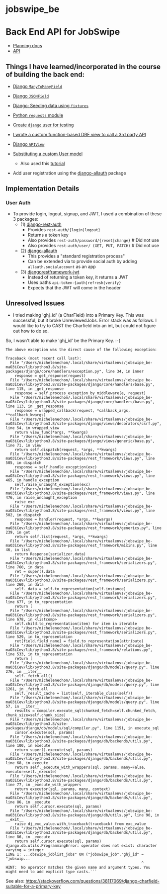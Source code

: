 # jobswipe_be

# Back End API for JobSwipe

- [Planning docs](https://github.com/michelene/jobswipe_be/tree/master/planning)
- [API](https://github.com/michelene/jobswipe_be/blob/master/planning/API.md)

## Things I have learned/incorporated in the course of building the back end:

- [Django `ManyToManyField`](https://docs.djangoproject.com/en/3.0/ref/models/fields/#manytomanyfield)
- [Django `JSONField`](https://docs.djangoproject.com/en/3.0/ref/contrib/postgres/fields/#jsonfield)
- [Django: Seeding data using `fixtures`](https://docs.djangoproject.com/en/3.0/howto/initial-data/#providing-data-with-fixtures)
- [Python `requests` module](https://pypi.org/project/requests/)
- [Create `django` user for testing](https://stackoverflow.com/questions/14186055/django-test-app-error-got-an-error-creating-the-test-database-permission-deni)
- [I wrote a custom function-based DRF view to call a 3rd party API](https://www.django-rest-framework.org/api-guide/views/#function-based-views)

- [Django `APIView`](https://www.django-rest-framework.org/api-guide/views/)
- [Substituting a custom User model](https://docs.djangoproject.com/en/3.0/topics/auth/customizing/#using-a-custom-user-model-when-starting-a-project)
  - Also used this [tutorial](https://wsvincent.com/django-rest-framework-user-authentication-tutorial/)
- Add user registration using the [django-allauth](https://django-rest-auth.readthedocs.io/en/latest/installation.html#registration-optional) package

## Implementation Details

### User Auth

- To provide login, logout, signup, and JWT, I used a combination of these 3 packages:
  - (1) [django-rest-auth](https://django-rest-auth.readthedocs.io/en/latest/introduction.html)
    - Provides `rest-auth/{login|logout}`
    - Returns a token key
    - Also provides `rest-auth/password/{reset|change}` # Did not use
    - Also provides `rest-auth/user/ (GET, PUT, PATCH)` # Did not use
  - (2) [django-allauth](https://django-allauth.readthedocs.io/en/latest/installation.html)
    - This provides a "standard registration process"
    - Can be extended via to provide social auth by adding `allauth.socialaccount` as an app
  - (3) [djangorestframework-jwt](https://jpadilla.github.io/django-rest-framework-jwt/)
    - Instead of returning a token key, it returns a JWT
    - Uses paths `api-token-{auth|refresh|verify}`
    - Expects that the JWT will come in the header

## Unresolved Issues

- I tried making 'ghj_id' (a CharField) into a Primary Key. This was successful, but it broke UnreviewedJobs. Error stack was as follows. I would like to try to CAST the Charfield into an int, but could not figure out how to do so.

So, I wasn't able to make 'ghj_id' be the Primary Key. :-(

````
The above exception was the direct cause of the following exception:

Traceback (most recent call last):
  File "/Users/michelenechon/.local/share/virtualenvs/jobswipe_be-maO3iCev/lib/python3.8/site-packages/django/core/handlers/exception.py", line 34, in inner
    response = get_response(request)
  File "/Users/michelenechon/.local/share/virtualenvs/jobswipe_be-maO3iCev/lib/python3.8/site-packages/django/core/handlers/base.py", line 115, in _get_response
    response = self.process_exception_by_middleware(e, request)
  File "/Users/michelenechon/.local/share/virtualenvs/jobswipe_be-maO3iCev/lib/python3.8/site-packages/django/core/handlers/base.py", line 113, in _get_response
    response = wrapped_callback(request, *callback_args, **callback_kwargs)
  File "/Users/michelenechon/.local/share/virtualenvs/jobswipe_be-maO3iCev/lib/python3.8/site-packages/django/views/decorators/csrf.py", line 54, in wrapped_view
    return view_func(*args, **kwargs)
  File "/Users/michelenechon/.local/share/virtualenvs/jobswipe_be-maO3iCev/lib/python3.8/site-packages/django/views/generic/base.py", line 71, in view
    return self.dispatch(request, *args, **kwargs)
  File "/Users/michelenechon/.local/share/virtualenvs/jobswipe_be-maO3iCev/lib/python3.8/site-packages/rest_framework/views.py", line 505, in dispatch
    response = self.handle_exception(exc)
  File "/Users/michelenechon/.local/share/virtualenvs/jobswipe_be-maO3iCev/lib/python3.8/site-packages/rest_framework/views.py", line 465, in handle_exception
    self.raise_uncaught_exception(exc)
  File "/Users/michelenechon/.local/share/virtualenvs/jobswipe_be-maO3iCev/lib/python3.8/site-packages/rest_framework/views.py", line 476, in raise_uncaught_exception
    raise exc
  File "/Users/michelenechon/.local/share/virtualenvs/jobswipe_be-maO3iCev/lib/python3.8/site-packages/rest_framework/views.py", line 502, in dispatch
    response = handler(request, *args, **kwargs)
  File "/Users/michelenechon/.local/share/virtualenvs/jobswipe_be-maO3iCev/lib/python3.8/site-packages/rest_framework/generics.py", line 239, in get
    return self.list(request, *args, **kwargs)
  File "/Users/michelenechon/.local/share/virtualenvs/jobswipe_be-maO3iCev/lib/python3.8/site-packages/rest_framework/mixins.py", line 46, in list
    return Response(serializer.data)
  File "/Users/michelenechon/.local/share/virtualenvs/jobswipe_be-maO3iCev/lib/python3.8/site-packages/rest_framework/serializers.py", line 760, in data
    ret = super().data
  File "/Users/michelenechon/.local/share/virtualenvs/jobswipe_be-maO3iCev/lib/python3.8/site-packages/rest_framework/serializers.py", line 260, in data
    self._data = self.to_representation(self.instance)
  File "/Users/michelenechon/.local/share/virtualenvs/jobswipe_be-maO3iCev/lib/python3.8/site-packages/rest_framework/serializers.py", line 677, in to_representation
    return [
  File "/Users/michelenechon/.local/share/virtualenvs/jobswipe_be-maO3iCev/lib/python3.8/site-packages/rest_framework/serializers.py", line 678, in <listcomp>
    self.child.to_representation(item) for item in iterable
  File "/Users/michelenechon/.local/share/virtualenvs/jobswipe_be-maO3iCev/lib/python3.8/site-packages/rest_framework/serializers.py", line 529, in to_representation
    ret[field.field_name] = field.to_representation(attribute)
  File "/Users/michelenechon/.local/share/virtualenvs/jobswipe_be-maO3iCev/lib/python3.8/site-packages/rest_framework/relations.py", line 533, in to_representation
    return [
  File "/Users/michelenechon/.local/share/virtualenvs/jobswipe_be-maO3iCev/lib/python3.8/site-packages/django/db/models/query.py", line 276, in __iter__
    self._fetch_all()
  File "/Users/michelenechon/.local/share/virtualenvs/jobswipe_be-maO3iCev/lib/python3.8/site-packages/django/db/models/query.py", line 1261, in _fetch_all
    self._result_cache = list(self._iterable_class(self))
  File "/Users/michelenechon/.local/share/virtualenvs/jobswipe_be-maO3iCev/lib/python3.8/site-packages/django/db/models/query.py", line 57, in __iter__
    results = compiler.execute_sql(chunked_fetch=self.chunked_fetch, chunk_size=self.chunk_size)
  File "/Users/michelenechon/.local/share/virtualenvs/jobswipe_be-maO3iCev/lib/python3.8/site-packages/django/db/models/sql/compiler.py", line 1151, in execute_sql
    cursor.execute(sql, params)
  File "/Users/michelenechon/.local/share/virtualenvs/jobswipe_be-maO3iCev/lib/python3.8/site-packages/django/db/backends/utils.py", line 100, in execute
    return super().execute(sql, params)
  File "/Users/michelenechon/.local/share/virtualenvs/jobswipe_be-maO3iCev/lib/python3.8/site-packages/django/db/backends/utils.py", line 68, in execute
    return self._execute_with_wrappers(sql, params, many=False, executor=self._execute)
  File "/Users/michelenechon/.local/share/virtualenvs/jobswipe_be-maO3iCev/lib/python3.8/site-packages/django/db/backends/utils.py", line 77, in _execute_with_wrappers
    return executor(sql, params, many, context)
  File "/Users/michelenechon/.local/share/virtualenvs/jobswipe_be-maO3iCev/lib/python3.8/site-packages/django/db/backends/utils.py", line 86, in _execute
    return self.cursor.execute(sql, params)
  File "/Users/michelenechon/.local/share/virtualenvs/jobswipe_be-maO3iCev/lib/python3.8/site-packages/django/db/utils.py", line 90, in __exit__
    raise dj_exc_value.with_traceback(traceback) from exc_value
  File "/Users/michelenechon/.local/share/virtualenvs/jobswipe_be-maO3iCev/lib/python3.8/site-packages/django/db/backends/utils.py", line 86, in _execute
    return self.cursor.execute(sql, params)
django.db.utils.ProgrammingError: operator does not exist: character varying = integer
LINE 1: ...obswipe_joblist_jobs" ON ("jobswipe_job"."ghj_id" = "jobswip...
                                                             ^
HINT:  No operator matches the given name and argument types. You might need to add explicit type casts.```
````

See also: https://stackoverflow.com/questions/38117069/django-charfield-suitable-for-a-primary-key
